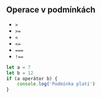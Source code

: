 ## Operace v podmínkách

- `>`
- `>=`
- `<`
- `<=`
- `===`
- `!==`

```js
let a = 7
let b = 12
if (a operátor b) {
	console.log('Podmínka platí')
}
```

